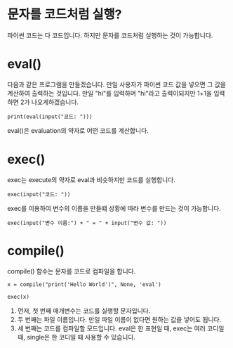 # 문자를 코드처럼 실행?
파이썬 코드는 다 코드입니다. 하지만 문자를 코드처럼 실행하는 것이 가능합니다.

# eval()
다음과 같은 프로그램을 만들겠습니다. 만일 사용자가 파이썬 코드 값을 넣으면 그 값을 계산하여 출력하는 것입니다. 만일 "hi"를 입력하며 "hi"라고 출력이되지만 1+1을 입력하면 2가 나오게하겠습니다.

```
print(eval(input("코드: ")))
```

eval()은 evaluation의 약자로 어떤 코드를 계산합니다.

# exec()
exec는 execute의 약자로 eval과 비슷하지만 코드를 실행합니다.

```
exec(input("코드: "))
```

exec를 이용하여 변수의 이름을 만들떄 상황에 따라 변수를 만드는 것이 가능합니다.

```
exec(input("변수 이름:") + " = " + input("변수 값: "))
```

# compile()
compile() 함수는 문자를 코드로 컴파일을 합니다.

```
x = compile("print('Hello World')", None, 'eval')

exec(x)
```

1. 먼저, 첫 번째 매개변수는 코드를 실행할 문자입니다.
2. 두 번째는 파일 이름입니다. 만일 파일 이름이 없다면 원하는 값을 넣어도 됩니다.
3. 세 번째는 코드를 컴파일할 모드입니다. eval은 한 표현일 때, exec는 여러 코디일 때, single은 한 코디일 때 사용할 수 있습니다.
